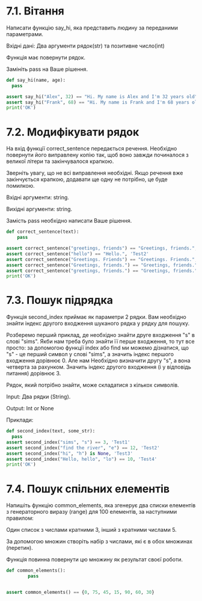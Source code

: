 # 7.1. Вітання
Написати функцію say_hi, яка представить людину за переданими параметрами.

Вхідні дані: Два аргументи рядок(str) та позитивне число(int)

Функція має повернути рядок.

Замініть pass на Ваше рішення.

```python
def say_hi(name, age):
  pass

assert say_hi("Alex", 32) == "Hi. My name is Alex and I'm 32 years old", 'Test1'
assert say_hi("Frank", 68) == "Hi. My name is Frank and I'm 68 years old", 'Test2'
print('ОК')
```
# 7.2. Модифікувати рядок
На вхід функції correct_sentence передається речення. 
Необхідно повернути його виправлену копію так, щоб воно завжди починалося з великої літери 
та закінчувалося крапкою.

Зверніть увагу, що не всі виправлення необхідні. 
Якщо речення вже закінчується крапкою, додавати ще одну не потрібно, це буде помилкою.

Вхідні аргументи: string.

Вихідні аргументи: string.

Замість pass необхідно написати Ваше рішення.

```python
def correct_sentence(text):
    pass

assert correct_sentence("greetings, friends") == "Greetings, friends.", 'Test1'
assert correct_sentence("hello") == "Hello.", 'Test2'
assert correct_sentence("Greetings. Friends") == "Greetings. Friends.", 'Test3'
assert correct_sentence("Greetings, friends.") == "Greetings, friends.", 'Test4'
assert correct_sentence("greetings, friends.") == "Greetings, friends.", 'Test5'
print('ОК')

```
# 7.3. Пошук підрядка
Функція second_index приймає як параметри 2 рядки. 
Вам необхідно знайти індекс другого входження шуканого рядка у рядку для пошуку.

Розберемо перший приклад, де необхідно знайти друге входження "s" в слові "sims". 
Якби нам треба було знайти її перше входження, то тут все просто: 
за допомогою функції index або find ми можемо дізнатися, що "s" - це перший символ у слові "sims", 
а значить індекс першого входження дорівнює 0. 
Але нам Необхідно визначити другу "s", а вона четверта за рахунком. 
Значить індекс другого входження (і у відповідь питання) дорівнює 3.

Рядок, який потрібно знайти, може складатися з кількох символів.

Input: Два рядки (String).

Output: Int or None

Приклади:

```python
def second_index(text, some_str): 
  pass 
assert second_index("sims", "s") == 3, 'Test1' 
assert second_index("find the river", "e") == 12, 'Test2' 
assert second_index("hi", "h") is None, 'Test3' 
assert second_index("Hello, hello", "lo") == 10, 'Test4' 
print('ОК')
```
# 7.4. Пошук спільних елементів
Напишіть функцію common_elements, яка згенерує два списки елементів з генераторного виразу (range) 
для 100 елементів, за наступними правилом:

Один список з числами кратними 3, інший з кратними числами 5.

За допомогою множин створіть набір з числами, які є в обох множинах (перетин).

Функція повинна повернути цю множину як результат своєї роботи.

```python
def common_elements():
		pass


assert common_elements() == {0, 75, 45, 15, 90, 60, 30}
```

